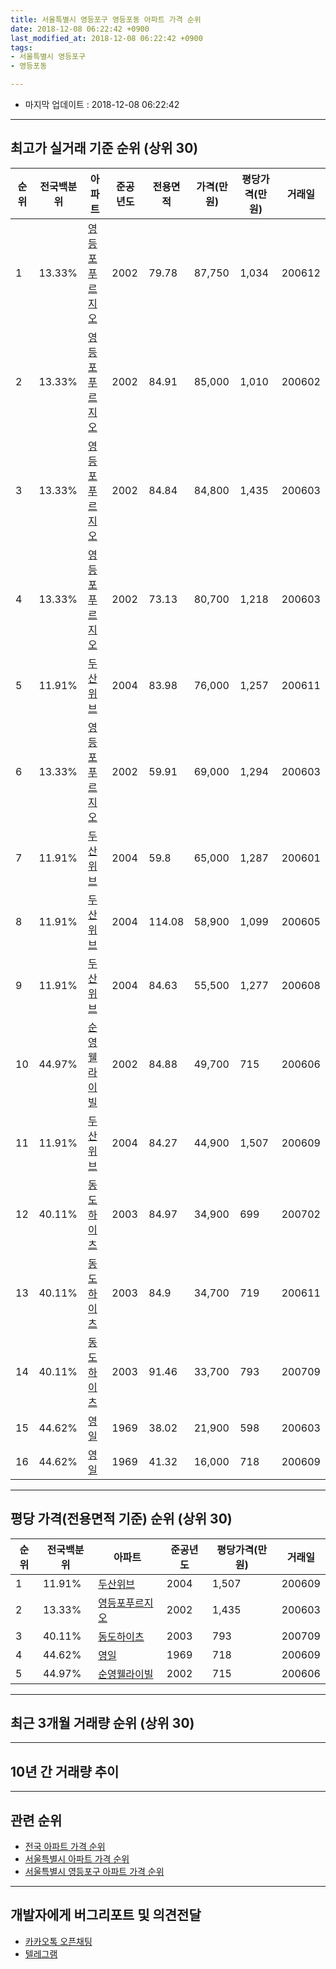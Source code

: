 ```yaml
---
title: 서울특별시 영등포구 영등포동 아파트 가격 순위
date: 2018-12-08 06:22:42 +0900
last_modified_at: 2018-12-08 06:22:42 +0900
tags:
- 서울특별시 영등포구
- 영등포동

---
```


* 마지막 업데이트 : 2018-12-08 06:22:42

---

## 최고가 실거래 기준 순위 (상위 30)


|순위|전국백분위|아파트|준공년도|전용면적|가격(만원)|평당가격(만원)|거래일|
|---|---|---|---|---|---|---|---|
|1|13.33%|[영등포푸르지오](https://search.naver.com/search.naver?query=%EC%84%9C%EC%9A%B8%ED%8A%B9%EB%B3%84%EC%8B%9C+%EC%98%81%EB%93%B1%ED%8F%AC%EA%B5%AC+%EC%98%81%EB%93%B1%ED%8F%AC%EB%8F%99+%EC%98%81%EB%93%B1%ED%8F%AC%ED%91%B8%EB%A5%B4%EC%A7%80%EC%98%A4)|2002|79.78|87,750|1,034|200612|
|2|13.33%|[영등포푸르지오](https://search.naver.com/search.naver?query=%EC%84%9C%EC%9A%B8%ED%8A%B9%EB%B3%84%EC%8B%9C+%EC%98%81%EB%93%B1%ED%8F%AC%EA%B5%AC+%EC%98%81%EB%93%B1%ED%8F%AC%EB%8F%99+%EC%98%81%EB%93%B1%ED%8F%AC%ED%91%B8%EB%A5%B4%EC%A7%80%EC%98%A4)|2002|84.91|85,000|1,010|200602|
|3|13.33%|[영등포푸르지오](https://search.naver.com/search.naver?query=%EC%84%9C%EC%9A%B8%ED%8A%B9%EB%B3%84%EC%8B%9C+%EC%98%81%EB%93%B1%ED%8F%AC%EA%B5%AC+%EC%98%81%EB%93%B1%ED%8F%AC%EB%8F%99+%EC%98%81%EB%93%B1%ED%8F%AC%ED%91%B8%EB%A5%B4%EC%A7%80%EC%98%A4)|2002|84.84|84,800|1,435|200603|
|4|13.33%|[영등포푸르지오](https://search.naver.com/search.naver?query=%EC%84%9C%EC%9A%B8%ED%8A%B9%EB%B3%84%EC%8B%9C+%EC%98%81%EB%93%B1%ED%8F%AC%EA%B5%AC+%EC%98%81%EB%93%B1%ED%8F%AC%EB%8F%99+%EC%98%81%EB%93%B1%ED%8F%AC%ED%91%B8%EB%A5%B4%EC%A7%80%EC%98%A4)|2002|73.13|80,700|1,218|200603|
|5|11.91%|[두산위브](https://search.naver.com/search.naver?query=%EC%84%9C%EC%9A%B8%ED%8A%B9%EB%B3%84%EC%8B%9C+%EC%98%81%EB%93%B1%ED%8F%AC%EA%B5%AC+%EC%98%81%EB%93%B1%ED%8F%AC%EB%8F%99+%EB%91%90%EC%82%B0%EC%9C%84%EB%B8%8C)|2004|83.98|76,000|1,257|200611|
|6|13.33%|[영등포푸르지오](https://search.naver.com/search.naver?query=%EC%84%9C%EC%9A%B8%ED%8A%B9%EB%B3%84%EC%8B%9C+%EC%98%81%EB%93%B1%ED%8F%AC%EA%B5%AC+%EC%98%81%EB%93%B1%ED%8F%AC%EB%8F%99+%EC%98%81%EB%93%B1%ED%8F%AC%ED%91%B8%EB%A5%B4%EC%A7%80%EC%98%A4)|2002|59.91|69,000|1,294|200603|
|7|11.91%|[두산위브](https://search.naver.com/search.naver?query=%EC%84%9C%EC%9A%B8%ED%8A%B9%EB%B3%84%EC%8B%9C+%EC%98%81%EB%93%B1%ED%8F%AC%EA%B5%AC+%EC%98%81%EB%93%B1%ED%8F%AC%EB%8F%99+%EB%91%90%EC%82%B0%EC%9C%84%EB%B8%8C)|2004|59.8|65,000|1,287|200601|
|8|11.91%|[두산위브](https://search.naver.com/search.naver?query=%EC%84%9C%EC%9A%B8%ED%8A%B9%EB%B3%84%EC%8B%9C+%EC%98%81%EB%93%B1%ED%8F%AC%EA%B5%AC+%EC%98%81%EB%93%B1%ED%8F%AC%EB%8F%99+%EB%91%90%EC%82%B0%EC%9C%84%EB%B8%8C)|2004|114.08|58,900|1,099|200605|
|9|11.91%|[두산위브](https://search.naver.com/search.naver?query=%EC%84%9C%EC%9A%B8%ED%8A%B9%EB%B3%84%EC%8B%9C+%EC%98%81%EB%93%B1%ED%8F%AC%EA%B5%AC+%EC%98%81%EB%93%B1%ED%8F%AC%EB%8F%99+%EB%91%90%EC%82%B0%EC%9C%84%EB%B8%8C)|2004|84.63|55,500|1,277|200608|
|10|44.97%|[순영웰라이빌](https://search.naver.com/search.naver?query=%EC%84%9C%EC%9A%B8%ED%8A%B9%EB%B3%84%EC%8B%9C+%EC%98%81%EB%93%B1%ED%8F%AC%EA%B5%AC+%EC%98%81%EB%93%B1%ED%8F%AC%EB%8F%99+%EC%88%9C%EC%98%81%EC%9B%B0%EB%9D%BC%EC%9D%B4%EB%B9%8C)|2002|84.88|49,700|715|200606|
|11|11.91%|[두산위브](https://search.naver.com/search.naver?query=%EC%84%9C%EC%9A%B8%ED%8A%B9%EB%B3%84%EC%8B%9C+%EC%98%81%EB%93%B1%ED%8F%AC%EA%B5%AC+%EC%98%81%EB%93%B1%ED%8F%AC%EB%8F%99+%EB%91%90%EC%82%B0%EC%9C%84%EB%B8%8C)|2004|84.27|44,900|1,507|200609|
|12|40.11%|[동도하이츠](https://search.naver.com/search.naver?query=%EC%84%9C%EC%9A%B8%ED%8A%B9%EB%B3%84%EC%8B%9C+%EC%98%81%EB%93%B1%ED%8F%AC%EA%B5%AC+%EC%98%81%EB%93%B1%ED%8F%AC%EB%8F%99+%EB%8F%99%EB%8F%84%ED%95%98%EC%9D%B4%EC%B8%A0)|2003|84.97|34,900|699|200702|
|13|40.11%|[동도하이츠](https://search.naver.com/search.naver?query=%EC%84%9C%EC%9A%B8%ED%8A%B9%EB%B3%84%EC%8B%9C+%EC%98%81%EB%93%B1%ED%8F%AC%EA%B5%AC+%EC%98%81%EB%93%B1%ED%8F%AC%EB%8F%99+%EB%8F%99%EB%8F%84%ED%95%98%EC%9D%B4%EC%B8%A0)|2003|84.9|34,700|719|200611|
|14|40.11%|[동도하이츠](https://search.naver.com/search.naver?query=%EC%84%9C%EC%9A%B8%ED%8A%B9%EB%B3%84%EC%8B%9C+%EC%98%81%EB%93%B1%ED%8F%AC%EA%B5%AC+%EC%98%81%EB%93%B1%ED%8F%AC%EB%8F%99+%EB%8F%99%EB%8F%84%ED%95%98%EC%9D%B4%EC%B8%A0)|2003|91.46|33,700|793|200709|
|15|44.62%|[영일](https://search.naver.com/search.naver?query=%EC%84%9C%EC%9A%B8%ED%8A%B9%EB%B3%84%EC%8B%9C+%EC%98%81%EB%93%B1%ED%8F%AC%EA%B5%AC+%EC%98%81%EB%93%B1%ED%8F%AC%EB%8F%99+%EC%98%81%EC%9D%BC)|1969|38.02|21,900|598|200603|
|16|44.62%|[영일](https://search.naver.com/search.naver?query=%EC%84%9C%EC%9A%B8%ED%8A%B9%EB%B3%84%EC%8B%9C+%EC%98%81%EB%93%B1%ED%8F%AC%EA%B5%AC+%EC%98%81%EB%93%B1%ED%8F%AC%EB%8F%99+%EC%98%81%EC%9D%BC)|1969|41.32|16,000|718|200609|


---

## 평당 가격(전용면적 기준) 순위 (상위 30)


|순위|전국백분위|아파트|준공년도|평당가격(만원)|거래일|
|---|---|---|---|---|---|
|1|11.91%|[두산위브](https://search.naver.com/search.naver?query=%EC%84%9C%EC%9A%B8%ED%8A%B9%EB%B3%84%EC%8B%9C+%EC%98%81%EB%93%B1%ED%8F%AC%EA%B5%AC+%EC%98%81%EB%93%B1%ED%8F%AC%EB%8F%99+%EB%91%90%EC%82%B0%EC%9C%84%EB%B8%8C)|2004|1,507|200609|
|2|13.33%|[영등포푸르지오](https://search.naver.com/search.naver?query=%EC%84%9C%EC%9A%B8%ED%8A%B9%EB%B3%84%EC%8B%9C+%EC%98%81%EB%93%B1%ED%8F%AC%EA%B5%AC+%EC%98%81%EB%93%B1%ED%8F%AC%EB%8F%99+%EC%98%81%EB%93%B1%ED%8F%AC%ED%91%B8%EB%A5%B4%EC%A7%80%EC%98%A4)|2002|1,435|200603|
|3|40.11%|[동도하이츠](https://search.naver.com/search.naver?query=%EC%84%9C%EC%9A%B8%ED%8A%B9%EB%B3%84%EC%8B%9C+%EC%98%81%EB%93%B1%ED%8F%AC%EA%B5%AC+%EC%98%81%EB%93%B1%ED%8F%AC%EB%8F%99+%EB%8F%99%EB%8F%84%ED%95%98%EC%9D%B4%EC%B8%A0)|2003|793|200709|
|4|44.62%|[영일](https://search.naver.com/search.naver?query=%EC%84%9C%EC%9A%B8%ED%8A%B9%EB%B3%84%EC%8B%9C+%EC%98%81%EB%93%B1%ED%8F%AC%EA%B5%AC+%EC%98%81%EB%93%B1%ED%8F%AC%EB%8F%99+%EC%98%81%EC%9D%BC)|1969|718|200609|
|5|44.97%|[순영웰라이빌](https://search.naver.com/search.naver?query=%EC%84%9C%EC%9A%B8%ED%8A%B9%EB%B3%84%EC%8B%9C+%EC%98%81%EB%93%B1%ED%8F%AC%EA%B5%AC+%EC%98%81%EB%93%B1%ED%8F%AC%EB%8F%99+%EC%88%9C%EC%98%81%EC%9B%B0%EB%9D%BC%EC%9D%B4%EB%B9%8C)|2002|715|200606|


---

## 최근 3개월 거래량 순위 (상위 30)


<div style="width:100%;">
    <canvas id="deal_count_ranking" height="250"></canvas>
</div>


<script>
new Chart(document.getElementById("deal_count_ranking"), {
    type: 'horizontalBar',
    data: {
        labels: ['영등포푸르지오', '영일'],
        datasets: [{
            label: '실거래 수',
            data: [1, 1],
            borderColor: "rgba(255, 0, 128, 1)",
            backgroundColor: "rgba(255, 0, 128, 0.5)",
            fill: false,
        }]
    },
    options: {
        responsive: true,
        title: {
            display: true,
            text: '최근 3개월 거래량 순위'
        },
        tooltips: {
            mode: 'index',
            intersect: false,
            callbacks: {
                title: function(tooltipItems, data) {
                    return "실거래 수:";
                },
                label: function(tooltipItem, data) {
                    return data.labels[tooltipItem.index] + ": " + tooltipItem.xLabel;
                }
            }
        },
        hover: {
            mode: 'nearest',
            intersect: true
        },
        scales: {
            xAxes: [{
                display: true,
                scaleLabel: {
                    display: true,
                    labelString: '실거래 수'
                },
                ticks: {
                    suggestedMin: 0,
                }
            }],
            yAxes: [{
                display: true,
                ticks: {
                    autoSkip: false,
                    callback: function(value, index, values) {
                        if (value.length > 15)
                            return value.substr(0, 13) + "...";
                        else
                            return value;
                    }
                },
                scaleLabel: {
                    display: false,
                }
            }]
        }
    }
});

</script>


---

## 10년 간 거래량 추이


<div style="width:100%;">
    <canvas id="deal_progress" height="250"></canvas>
</div>

<script>
new Chart(document.getElementById("deal_progress"), {
    type: 'line',
    data: {
        labels: ['200812','200901','200902','200903','200904','200905','200906','200907','200908','200909','200910','200911','200912','201001','201002','201003','201004','201005','201006','201007','201008','201009','201010','201011','201012','201101','201102','201103','201104','201105','201106','201107','201108','201109','201110','201111','201112','201201','201202','201203','201204','201205','201206','201207','201208','201209','201210','201211','201212','201301','201302','201303','201304','201305','201306','201307','201308','201309','201310','201311','201312','201401','201402','201403','201404','201405','201406','201407','201408','201409','201410','201411','201412','201501','201502','201503','201504','201505','201506','201507','201508','201509','201510','201511','201512','201601','201602','201603','201604','201605','201606','201607','201608','201609','201610','201611','201612','201701','201702','201703','201704','201705','201706','201707','201708','201709','201710','201711','201712','201801','201802','201803','201804','201805','201806','201807','201808','201809','201810','201811','201812'],
        datasets: [{
            label: '실거래 수',
            pointRadius: 1,
            data: [3, 9, 16, 18, 26, 22, 26, 30, 23, 21, 10, 14, 15, 20, 16, 11, 4, 5, 8, 4, 5, 8, 12, 17, 21, 22, 19, 15, 12, 13, 15, 10, 7, 12, 14, 7, 7, 8, 7, 15, 7, 4, 5, 6, 5, 7, 8, 11, 10, 3, 9, 21, 16, 15, 6, 6, 10, 12, 23, 8, 18, 25, 30, 22, 18, 13, 17, 16, 15, 30, 22, 12, 17, 31, 23, 41, 22, 25, 19, 24, 14, 19, 20, 16, 15, 12, 11, 24, 31, 26, 35, 25, 22, 17, 49, 8, 10, 6, 15, 19, 22, 43, 29, 21, 7, 17, 12, 23, 26, 31, 19, 10, 6, 4, 7, 14, 25, 8, 1, 1, 0],
            borderColor: "rgba(255, 201, 14, 1)",
            backgroundColor: "rgba(255, 201, 14, 0.5)",
            fill: true,
        }]
    },
    options: {
        responsive: true,
        title: {
            display: true,
            text: '10년간 거래량 추이'
        },
        tooltips: {
            mode: 'index',
            intersect: false,
        },
        hover: {
            mode: 'nearest',
            intersect: true
        },
        scales: {
            xAxes: [{
                display: true,
                scaleLabel: {
                    display: true,
                    labelString: '년/월'
                }
            }],
            yAxes: [{
                display: true,
                ticks: {
                    suggestedMin: 0,
                },
                scaleLabel: {
                    display: true,
                    labelString: '실거래 수'
                }
            }]
        }
    }
});

</script>


---

## 관련 순위

- [전국 아파트 가격 순위](https://inasie.github.io/apt-ranking/전국)
- [서울특별시 아파트 가격 순위](https://inasie.github.io/apt-ranking/서울특별시)
- [서울특별시 영등포구 아파트 가격 순위](https://inasie.github.io/apt-ranking/서울특별시-영등포구)


---

## 개발자에게 버그리포트 및 의견전달

- [카카오톡 오픈채팅](https://open.kakao.com/o/gLJUAP4)
- [텔레그램](https://t.me/inasie)


